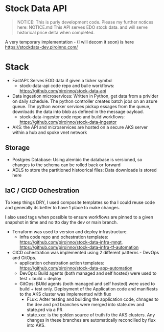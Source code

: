 # Stock Data API

> NOTICE: This is purly development code. Please my further notices here: NOTICE.md 
This API serves EDO stock data. and will serve historical price delta when completed.

A very temporary implementation - (I will decom it soon) is here https://stockdata-dev.piroinno.com/

# Stack

- FastAPI: Serves EOD data if given a ticker symbol 
  - stock-data-api code repo and buile workflows:  https://github.com/piroinno/stock-data-api
- Data ingestion microservices: Written in Python, get data from a privider on daily schedule. The python controller creates batch jobs on an azure queue. The python worker services pickup essages from the queue, downloads the data into blob as defined in the message oayload.
  - stock-data-ingestor code repo and build workflows: https://github.com/piroinno/stock-data-ingestor
- AKS: the API and microservices are hosted on a secure AKS server within a hub and spoke vnet network


## Storage

- Postgres Database: Using alembic the database is versioned, so changes to the schema can be rolled back or forward
- ADLS to store the partitioned histoorical files: Data downloade is stored here

## IaC / CICD Ochestration

To keep things DRY, I used composite templates so tha I could reuse code and generally its better to have 1 place to make changes.

I also used tags when possible to ensure workflows are pinned to a given snapshot in time and no tto day the dev or main branch.

- Terraform was used to version and deploy infrastructure.
  - infra code repo and ochestration templates: https://github.com/piroinno/stock-data-infra-mngt, https://github.com/piroinno/stock-data-infra-tf-automation
- CICD ochestration was implemented using 2 different patterns - DevOps and GitOps.
  - application ochestration action templates: https://github.com/piroinno/stock-data-app-automation 
  - DevOps: Build agents (both managed and self hosted) were used to test + build + deploy
  - GitOps: BUild agents (both managed and self hosted) were used to build + test only. Deployment of the Application code and manifiests to the AKS cluster was implemented with flux
    - FLux: Adter testing and building the application code, chnages to the dev and prd branches were merged into state.dev and state.prd via a PR.
    - state.xxx: is the golden source of truth fo the AKS clusters. Any changes in these branches are automatically reconcilled by flux into AKS.
